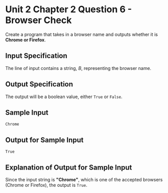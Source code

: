 # Unit 2 Chapter 2 Question 6 - Browser Check  
Create a program that takes in a browser name and outputs whether it is **Chrome or Firefox**.  

## Input Specification  
The line of input contains a string, *B*, representing the browser name.  

## Output Specification  
The output will be a boolean value, either `True` or `False`.  

## Sample Input
```
Chrome
```

## Output for Sample Input
```
True
```

## Explanation of Output for Sample Input  
Since the input string is **"Chrome"**, which is one of the accepted browsers (Chrome or Firefox), the output is `True`.